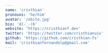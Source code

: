 ```yaml
---
name: 'cristhian'
pronouns: 'he/him'
avatar: '/obito.jpg'
bio: 'd(-_-)b'
website: 'https://cristhianf.dev'
twitter: 'https://twitter.com/cristhianuix'
github: 'https://github.com/cristhian-fs'
mail: 'cristhianfernandolp@gmail.com'
---
```

